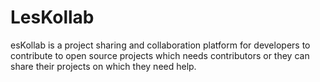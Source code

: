# LesKollab
esKollab is a project sharing and collaboration platform for developers to contribute to open source projects which needs contributors or they can share their projects on which they need help.
